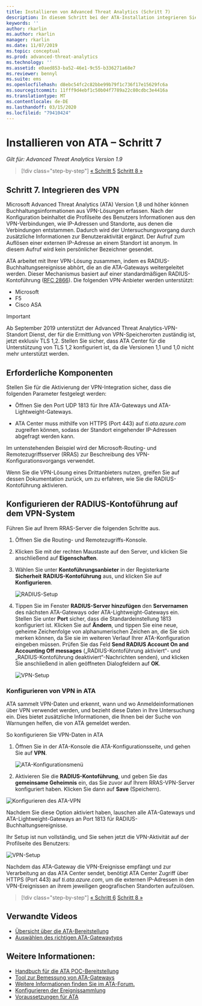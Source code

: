 ```yaml
---
title: Installieren von Advanced Threat Analytics (Schritt 7)
description: In diesem Schritt bei der ATA-Installation integrieren Sie Ihr VPN.
keywords: ''
author: rkarlin
ms.author: rkarlin
manager: rkarlin
ms.date: 11/07/2019
ms.topic: conceptual
ms.prod: advanced-threat-analytics
ms.technology: ''
ms.assetid: e0aed853-ba52-46e1-9c55-b336271a68e7
ms.reviewer: bennyl
ms.suite: ems
ms.openlocfilehash: d8ebc54fc2c82bbe99b79f1c736f17e15629fc6a
ms.sourcegitcommit: 11fff9d4ebf1c50b04f7789a22c80cdbc3e4416a
ms.translationtype: MT
ms.contentlocale: de-DE
ms.lasthandoff: 03/15/2020
ms.locfileid: "79410424"
---
```

# <a name="install-ata---step-7"></a>Installieren von ATA – Schritt 7

*Gilt für: Advanced Threat Analytics Version 1.9*

> [!div class="step-by-step"]
> [« Schritt 5](install-ata-step5.md)
> [Schritt 8 »](install-ata-step7.md)

## <a name="step-7-integrate-vpn"></a>Schritt 7. Integrieren des VPN

Microsoft Advanced Threat Analytics (ATA) Version 1,8 und höher können Buchhaltungsinformationen aus VPN-Lösungen erfassen. Nach der Konfiguration beinhaltet die Profilseite des Benutzers Informationen aus den VPN-Verbindungen, wie IP-Adressen und Standorte, aus denen die Verbindungen entstammen. Dadurch wird der Untersuchungsvorgang durch zusätzliche Informationen zur Benutzeraktivität ergänzt. Der Aufruf zum Auflösen einer externen IP-Adresse an einem Standort ist anonym. In diesem Aufruf wird kein persönlicher Bezeichner gesendet.

ATA arbeitet mit Ihrer VPN-Lösung zusammen, indem es RADIUS-Buchhaltungsereignisse abhört, die an die ATA-Gateways weitergeleitet werden. Dieser Mechanismus basiert auf einer standardmäßigen RADIUS-Kontoführung ([RFC 2866](https://tools.ietf.org/html/rfc2866)). Die folgenden VPN-Anbieter werden unterstützt:

-   Microsoft
-   F5
-   Cisco ASA

> [!IMPORTANT]
> Ab September 2019 unterstützt der Advanced Threat Analytics-VPN-Standort Dienst, der für die Ermittlung von VPN-Speicherorten zuständig ist, jetzt exklusiv TLS 1,2. Stellen Sie sicher, dass ATA Center für die Unterstützung von TLS 1,2 konfiguriert ist, da die Versionen 1,1 und 1,0 nicht mehr unterstützt werden.   

## <a name="prerequisites"></a>Erforderliche Komponenten

Stellen Sie für die Aktivierung der VPN-Integration sicher, dass die folgenden Parameter festgelegt werden:

-   Öffnen Sie den Port UDP 1813 für Ihre ATA-Gateways und ATA-Lightweight-Gateways.

-   ATA Center muss mithilfe von HTTPS (Port 443) auf *ti.ata.azure.com* zugreifen können, sodass der Standort eingehender IP-Adressen abgefragt werden kann.

Im untenstehenden Beispiel wird der Microsoft-Routing- und Remotezugriffsserver (RRAS) zur Beschreibung des VPN-Konfigurationsvorgangs verwendet.

Wenn Sie die VPN-Lösung eines Drittanbieters nutzen, greifen Sie auf dessen Dokumentation zurück, um zu erfahren, wie Sie die RADIUS-Kontoführung aktivieren.

## <a name="configure-radius-accounting-on-the-vpn-system"></a>Konfigurieren der RADIUS-Kontoführung auf dem VPN-System

Führen Sie auf Ihrem RRAS-Server die folgenden Schritte aus.
 
1.  Öffnen Sie die Routing- und Remotezugriffs-Konsole.
2.  Klicken Sie mit der rechten Maustaste auf den Server, und klicken Sie anschließend auf **Eigenschaften**.
3.  Wählen Sie unter **Kontoführungsanbieter** in der Registerkarte **Sicherheit** **RADIUS-Kontoführung** aus, und klicken Sie auf **Konfigurieren**.

    ![RADIUS-Setup](./media/radius-setup.png)

4.  Tippen Sie im Fenster **RADIUS-Server hinzufügen** den **Servernamen** des nächsten ATA-Gateways oder ATA-Lightweight-Gateways ein. Stellen Sie unter **Port** sicher, dass die Standardeinstellung 1813 konfiguriert ist. Klicken Sie auf **Ändern**, und tippen Sie eine neue, geheime Zeichenfolge von alphanumerischen Zeichen an, die Sie sich merken können, da Sie sie im weiteren Verlauf Ihrer ATA-Konfiguration eingeben müssen. Prüfen Sie das Feld **Send RADIUS Account On and Accounting Off messages** („RADIUS-Kontoführung aktiviert“- und „RADIUS-Kontoführung deaktiviert“-Nachrichten senden), und klicken Sie anschließend in allen geöffneten Dialogfeldern auf **OK**.
 
     ![VPN-Setup](./media/vpn-set-accounting.png)
     
### <a name="configure-vpn-in-ata"></a>Konfigurieren von VPN in ATA

ATA sammelt VPN-Daten und erkennt, wann und wo Anmeldeinformationen über VPN verwendet werden, und bezieht diese Daten in Ihre Untersuchung ein. Dies bietet zusätzliche Informationen, die Ihnen bei der Suche von Warnungen helfen, die von ATA gemeldet werden.

So konfigurieren Sie VPN-Daten in ATA

1. Öffnen Sie in der ATA-Konsole die ATA-Konfigurationsseite, und gehen Sie auf **VPN**.
 
   ![ATA-Konfigurationsmenü](./media/config-menu.png)

2. Aktivieren Sie die **RADIUS-Kontoführung**, und geben Sie das **gemeinsame Geheimnis** ein, das Sie zuvor auf Ihrem RRAS-VPN-Server konfiguriert haben. Klicken Sie dann auf **Save** (Speichern).
 

  ![Konfigurieren des ATA-VPN](./media/vpn.png)


Nachdem Sie diese Option aktiviert haben, lauschen alle ATA-Gateways und ATA-Lightweight-Gateways an Port 1813 für RADIUS-Buchhaltungsereignisse. 

Ihr Setup ist nun vollständig, und Sie sehen jetzt die VPN-Aktivität auf der Profilseite des Benutzers:
 
   ![VPN-Setup](./media/vpn-user.png)

Nachdem das ATA-Gateway die VPN-Ereignisse empfängt und zur Verarbeitung an das ATA Center sendet, benötigt ATA Center Zugriff über HTTPS (Port 443) auf *ti.ata.azure.com*, um die externen IP-Adressen in den VPN-Ereignissen an ihrem jeweiligen geografischen Standorten aufzulösen.




> [!div class="step-by-step"]
> [« Schritt 6](install-ata-step5.md)
> [Schritt 8 »](install-ata-step7.md)



## <a name="related-videos"></a>Verwandte Videos
- [Übersicht über die ATA-Bereitstellung](https://channel9.msdn.com/Shows/Microsoft-Security/Overview-of-ATA-Deployment-in-10-Minutes)
- [Auswählen des richtigen ATA-Gatewaytyps](https://channel9.msdn.com/Shows/Microsoft-Security/ATA-Deployment-Choose-the-Right-Gateway-Type)


## <a name="see-also"></a>Weitere Informationen:
- [Handbuch für die ATA POC-Bereitstellung](https://aka.ms/atapoc)
- [Tool zur Bemessung von ATA-Gateways](https://aka.ms/aatpsizingtool)
- [Weitere Informationen finden Sie im ATA-Forum.](https://social.technet.microsoft.com/Forums/security/home?forum=mata)
- [Konfigurieren der Ereignissammlung](configure-event-collection.md)
- [Voraussetzungen für ATA](ata-prerequisites.md)

